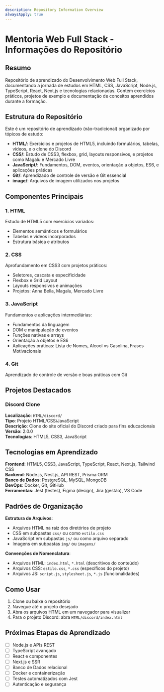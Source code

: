 ```yaml
---
description: Repository Information Overview
alwaysApply: true
---
```


# Mentoria Web Full Stack - Informações do Repositório

## Resumo

Repositório de aprendizado do Desenvolvimento Web Full Stack, documentando a jornada de estudos em HTML, CSS, JavaScript, Node.js, TypeScript, React, Next.js e tecnologias relacionadas. Contém exercícios práticos, projetos de exemplo e documentação de conceitos aprendidos durante a formação.

## Estrutura do Repositório

Este é um repositório de aprendizado (não-tradicional) organizado por tópicos de estudo:

- **HTML/**: Exercícios e projetos de HTML5, incluindo formulários, tabelas, vídeos, e o clone do Discord
- **CSS/**: Estudo de CSS3, flexbox, grid, layouts responsivos, e projetos como Magalu e Mercado Livre
- **JavaScript/**: Fundamentos, DOM, eventos, orientação a objetos, ES6, e aplicações práticas
- **Git/**: Aprendizado de controle de versão e Git essencial
- **image/**: Arquivos de imagem utilizados nos projetos

## Componentes Principais

### 1. HTML

Estudo de HTML5 com exercícios variados:
- Elementos semânticos e formulários
- Tabelas e vídeos incorporados
- Estrutura básica e atributos

### 2. CSS

Aprofundamento em CSS3 com projetos práticos:
- Seletores, cascata e especificidade
- Flexbox e Grid Layout
- Layouts responsivos e animações
- Projetos: Anna Bella, Magalu, Mercado Livre

### 3. JavaScript

Fundamentos e aplicações intermediárias:
- Fundamentos da linguagem
- DOM e manipulação de eventos
- Funções nativas e arrays
- Orientação a objetos e ES6
- Aplicações práticas: Lista de Nomes, Alcool vs Gasolina, Frases Motivacionais

### 4. Git

Aprendizado de controle de versão e boas práticas com Git

## Projetos Destacados

### Discord Clone

**Localização**: `HTML/discord/`  
**Tipo**: Projeto HTML/CSS/JavaScript  
**Descrição**: Clone do site oficial do Discord criado para fins educacionais  
**Versão**: 2.0.0  
**Tecnologias**: HTML5, CSS3, JavaScript

## Tecnologias em Aprendizado

**Frontend**: HTML5, CSS3, JavaScript, TypeScript, React, Next.js, Tailwind CSS  
**Backend**: Node.js, Nest.js, API REST, Prisma ORM  
**Banco de Dados**: PostgreSQL, MySQL, MongoDB  
**DevOps**: Docker, Git, GitHub  
**Ferramentas**: Jest (testes), Figma (design), Jira (gestão), VS Code

## Padrões de Organização

**Estrutura de Arquivos**:
- Arquivos HTML na raiz dos diretórios de projeto
- CSS em subpastas `css/` ou como `estilo.css`
- JavaScript em subpastas `js/` ou como arquivo separado
- Imagens em subpastas `img/` ou `imagens/`

**Convenções de Nomenclatura**:
- Arquivos HTML: `index.html`, `*.html` (descritivos do conteúdo)
- Arquivos CSS: `estilo.css`, `*.css` (específicos do projeto)
- Arquivos JS: `script.js`, `stylesheet.js`, `*.js` (funcionalidades)

## Como Usar

1. Clone ou baixe o repositório
2. Navegue até o projeto desejado
3. Abra os arquivos HTML em um navegador para visualizar
4. Para o projeto Discord: abra `HTML/discord/index.html`

## Próximas Etapas de Aprendizado

- [ ] Node.js e APIs REST
- [ ] TypeScript avançado
- [ ] React e componentes
- [ ] Next.js e SSR
- [ ] Banco de Dados relacional
- [ ] Docker e containerização
- [ ] Testes automatizados com Jest
- [ ] Autenticação e segurança
